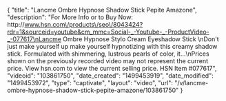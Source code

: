 {
    "title": "Lancme Ombre Hypnose Shadow Stick  Pepite Amazone",
    "description": "For More Info or to Buy Now: http:\/\/www.hsn.com\/products\/seo\/8043424?rdr=1&sourceid=youtube&cm_mmc=Social-_-Youtube-_-ProductVideo-_-077617\nLancme Ombre Hypnose Stylo Cream Eyeshadow Stick \nDon't just make yourself up  make yourself hypnotizing with this creamy shadow stick. Formulated with shimmering, lustrous pearls of color, it...\nPrices shown on the previously recorded video may not represent the current price.  View hsn.com to view the current selling price. HSN Item #077617",
    "videoid": "103861750",
    "date_created": "1499453919",
    "date_modified": "1499453972",
    "type": "captivate",
    "layout": "video",
    "url": "\/v\/lancme-ombre-hypnose-shadow-stick-pepite-amazone\/103861750"
}